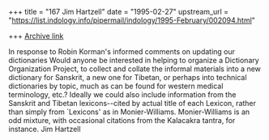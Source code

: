 +++
title = "167 Jim Hartzell"
date = "1995-02-27"
upstream_url = "https://list.indology.info/pipermail/indology/1995-February/002094.html"

+++
[Archive link](https://list.indology.info/pipermail/indology/1995-February/002094.html)

In response to Robin Korman's informed comments on updating our dictionaries
Would anyone be interested in helping to organize a Dictionary Organization
Project, to collect and collate the informal materials into a new
dictionary for Sanskrit, a new one for Tibetan, or perhaps into
technical dictionaries by topic, much as can be found for western
medical terminology, etc.?  Ideally we could also include information
from the Sanskrit and Tibetan lexicons--cited by actual title of 
each Lexicon, rather than simply from `Lexicons' as in Monier-Williams.
Monier-Williams is an odd mixture, with occasional citations from
the Kalacakra tantra, for instance.
Jim Hartzell





